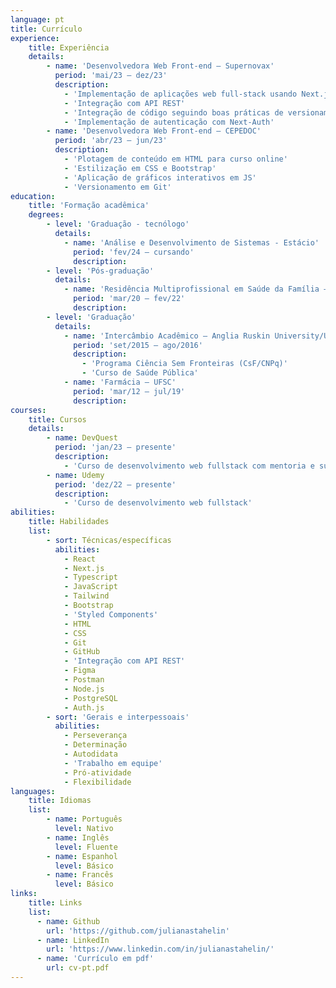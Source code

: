 ```yaml
---
language: pt
title: Currículo
experience: 
    title: Experiência
    details:
        - name: 'Desenvolvedora Web Front-end – Supernovax'
          period: 'mai/23 – dez/23'
          description:
            - 'Implementação de aplicações web full-stack usando Next.js, Typescript, Tailwind, Contentlayer e Framer-motion'
            - 'Integração com API REST'
            - 'Integração de código seguindo boas práticas de versionamento e Git feature branch workflow'
            - 'Implementação de autenticação com Next-Auth'
        - name: 'Desenvolvedora Web Front-end – CEPEDOC'
          period: 'abr/23 – jun/23'
          description:
            - 'Plotagem de conteúdo em HTML para curso online'
            - 'Estilização em CSS e Bootstrap'
            - 'Aplicação de gráficos interativos em JS'
            - 'Versionamento em Git'
education:
    title: 'Formação acadêmica'
    degrees:
        - level: 'Graduação - tecnólogo'
          details:
            - name: 'Análise e Desenvolvimento de Sistemas - Estácio'
              period: 'fev/24 – cursando'
              description: 
        - level: 'Pós-graduação'
          details:
            - name: 'Residência Multiprofissional em Saúde da Família – UFSC'
              period: 'mar/20 – fev/22'
              description: 
        - level: 'Graduação'
          details:
            - name: 'Intercâmbio Acadêmico – Anglia Ruskin University/UK'
              period: 'set/2015 – ago/2016'
              description:
                - 'Programa Ciência Sem Fronteiras (CsF/CNPq)'
                - 'Curso de Saúde Pública'
            - name: 'Farmácia – UFSC'
              period: 'mar/12 – jul/19'
              description: 
courses:
    title: Cursos
    details:
        - name: DevQuest
          period: 'jan/23 – presente'
          description: 
            - 'Curso de desenvolvimento web fullstack com mentoria e suporte'
        - name: Udemy
          period: 'dez/22 – presente'
          description:
            - 'Curso de desenvolvimento web fullstack'
abilities: 
    title: Habilidades 
    list:          
        - sort: Técnicas/específicas 
          abilities:
            - React
            - Next.js
            - Typescript
            - JavaScript
            - Tailwind
            - Bootstrap
            - 'Styled Components'
            - HTML
            - CSS
            - Git
            - GitHub
            - 'Integração com API REST'
            - Figma
            - Postman
            - Node.js
            - PostgreSQL
            - Auth.js
        - sort: 'Gerais e interpessoais'
          abilities: 
            - Perseverança
            - Determinação
            - Autodidata
            - 'Trabalho em equipe' 
            - Pró-atividade
            - Flexibilidade
languages:
    title: Idiomas
    list: 
        - name: Português 
          level: Nativo
        - name: Inglês 
          level: Fluente
        - name: Espanhol
          level: Básico
        - name: Francês
          level: Básico
links: 
    title: Links
    list: 
      - name: Github
        url: 'https://github.com/julianastahelin'
      - name: LinkedIn
        url: 'https://www.linkedin.com/in/julianastahelin/'
      - name: 'Currículo em pdf'
        url: cv-pt.pdf
---
```

